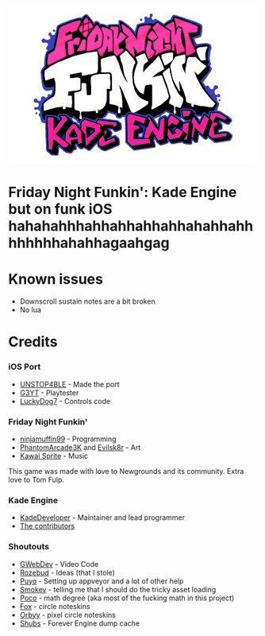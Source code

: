 
![Kade Engine logo](assets/preload/images/KadeEngineLogo.png)
# Friday Night Funkin': Kade Engine but on funk iOS hahahahhhahhahhahhahhahahhahhhhhhhhahahhagaahgag

# Known issues
 - Downscroll sustain notes are a bit broken
 - No lua

# Credits
### iOS Port
- [UNSTOP4BLE](https://www.youtube.com/channel/UCR4wDMrnfOPhW-zZQtNU4iA) - Made the port
- [G3YT](https://www.youtube.com/channel/UCo6nbxU6x_YXaHVj78e7_vg) - Playtester
- [LuckyDog7](https://www.youtube.com/channel/UCeHXKGpDKo2eqYKVkqCUdaA) - Controls code

### Friday Night Funkin'
 - [ninjamuffin99](https://twitter.com/ninja_muffin99) - Programming
 - [PhantomArcade3K](https://twitter.com/phantomarcade3k) and [Evilsk8r](https://twitter.com/evilsk8r) - Art
 - [Kawai Sprite](https://twitter.com/kawaisprite) - Music

This game was made with love to Newgrounds and its community. Extra love to Tom Fulp.

### Kade Engine
- [KadeDeveloper](https://twitter.com/KadeDeveloper) - Maintainer and lead programmer
- [The contributors](https://github.com/KadeDev/Kade-Engine/graphs/contributors)

### Shoutouts
- [GWebDev](https://github.com/GrowtopiaFli) - Video Code
- [Rozebud](https://github.com/ThatRozebudDude) - Ideas (that I stole)
- [Puyo](https://github.com/puyoxyz) - Setting up appveyor and a lot of other help
- [Smokey](https://github.com/Smokey555) - telling me that I should do the tricky asset loading
- [Poco](https://github.com/poco0317) - math degree (aka most of the fucking math in this project)
- [Fox](https://twitter.com/FoxeruKun) - circle noteskins
- [Orbyy](https://twitter.com/orbyynew) - pixel circle noteskins
- [Shubs](https://github.com/Yoshubs) - Forever Engine dump cache
